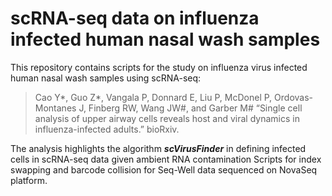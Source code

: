 # scRNA-seq data on influenza infected human nasal wash samples 
This repository contains scripts for the study on influenza virus infected human nasal wash samples using scRNA-seq: 
>Cao Y*, Guo Z*, Vangala P, Donnard E, Liu P, McDonel P, Ordovas-Montanes J, Finberg RW, Wang JW#, and Garber M# “Single cell analysis of upper airway cells reveals host and viral dynamics in influenza-infected adults.” bioRxiv.  

The analysis highlights the algorithm ***scVirusFinder*** in defining infected cells in scRNA-seq data given ambient RNA contamination
Scripts for index swapping and barcode collision for Seq-Well data sequenced on NovaSeq platform.
